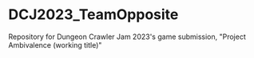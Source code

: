 # DCJ2023_TeamOpposite
 Repository for Dungeon Crawler Jam 2023's game submission, "Project Ambivalence (working title)"
